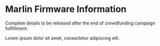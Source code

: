 # Marlin Firmware Information

Complete details to be released after the end of crowdfunding campaign fullfillment.

Lorem ipsum dolor sit amet, consectetur adipiscing elit.
